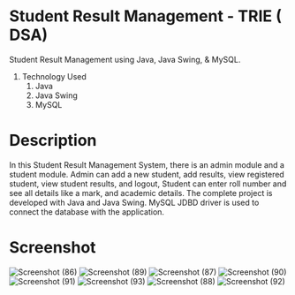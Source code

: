 # Student Result Management - TRIE ( DSA)
Student Result Management using Java, Java Swing, & MySQL.
1. Technology Used
    1. Java
    2. Java Swing
    3. MySQL
# Description
In this Student Result Management System, there is an admin module and a student module. Admin can add a new student, add results, view registered student, view student results, and logout, Student can enter roll number and see all details like a mark, and academic details. The complete project is developed with Java and Java Swing. MySQL JDBD driver is used to connect the database with the application.
# Screenshot
![Screenshot (86)](https://github.com/drekhate/SRMS/assets/95485355/b24c1b5b-9409-420f-b37f-9c3905ce58cb)
![Screenshot (89)](https://github.com/drekhate/SRMS/assets/95485355/8a7682f6-fdfd-44cb-83f2-82c85afd1a5c)
![Screenshot (87)](https://github.com/drekhate/SRMS/assets/95485355/aee5dfd4-ec04-49e8-9df3-8c5eb27d2df9)
![Screenshot (90)](https://github.com/drekhate/SRMS/assets/95485355/4b5645a2-3309-4945-9cb4-efc579098271)
![Screenshot (91)](https://github.com/drekhate/SRMS/assets/95485355/3ddf5c1e-ac29-498f-8303-c9f533017bd9)
![Screenshot (93)](https://github.com/drekhate/SRMS/assets/95485355/8652a3f3-ed6d-4fda-9278-421ea8452028)
![Screenshot (88)](https://github.com/drekhate/SRMS/assets/95485355/8c8623d1-8e0a-495f-8e02-899430ea9759)
![Screenshot (92)](https://github.com/drekhate/SRMS/assets/95485355/138774be-03bd-4a54-a21a-8ec1139c0a3f)
